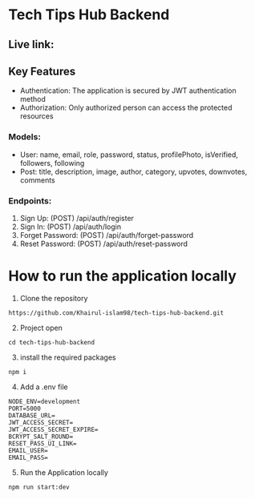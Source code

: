 # Tech Tips Hub Backend 

## Live link:



## Key Features

- Authentication: The application is secured by JWT authentication method
- Authorization: Only authorized person can access the protected resources

### Models:

- User: name, email, role, password, status, profilePhoto, isVerified, followers, following
- Post: title, description, image, author, category, upvotes, downvotes, comments


### Endpoints:

1. Sign Up: (POST) /api/auth/register
2. Sign In: (POST) /api/auth/login
3. Forget Password: (POST) /api/auth/forget-password 
4. Reset Password: (POST) /api/auth/reset-password


# How to run the application locally

1. Clone the repository

```
https://github.com/Khairul-islam98/tech-tips-hub-backend.git
```

2. Project open

```
cd tech-tips-hub-backend
```

3. install the required packages

```
npm i
```

4. Add a .env file

```
NODE_ENV=development
PORT=5000
DATABASE_URL=
JWT_ACCESS_SECRET=
JWT_ACCESS_SECRET_EXPIRE=
BCRYPT_SALT_ROUND=
RESET_PASS_UI_LINK=
EMAIL_USER=
EMAIL_PASS=
```

5. Run the Application locally

```
npm run start:dev
```
